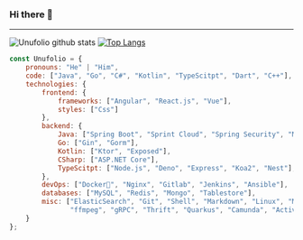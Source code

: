 ### Hi there 👋

---
![Unufolio github stats](https://github-readme-stats.vercel.app/api?username=unufolio&hide=["issues"]&show_icons=true)
[![Top Langs](https://github-readme-stats.vercel.app/api/top-langs/?username=unufolio)](https://github.com/unufolio)
```javascript
const Unufolio = {
    pronouns: "He" | "Him",
    code: ["Java", "Go", "C#", "Kotlin", "TypeScitpt", "Dart", "C++"],
    technologies: {
        frontend: {
            frameworks: ["Angular", "React.js", "Vue"],
            styles: ["Css"]
        },
        backend: {
            Java: ["Spring Boot", "Sprint Cloud", "Spring Security", "Mybatis", "JPA", "Netty"],
            Go: ["Gin", "Gorm"],
            Kotlin: ["Ktor", "Exposed"],
            CSharp: ["ASP.NET Core"],
            TypeScitpt: ["Node.js", "Deno", "Express", "Koa2", "Nest"],
        },
        devOps: ["Docker🐳", "Nginx", "Gitlab", "Jenkins", "Ansible"],
        databases: ["MySQL", "Redis", "Mongo", "Tablestore"],
        misc: ["ElasticSearch", "Git", "Shell", "Markdown", "Linux", "MacOS", "Maven", "Gradle",
               "ffmpeg", "gRPC", "Thrift", "Quarkus", "Camunda", "Activiti"]
    }
};
```


